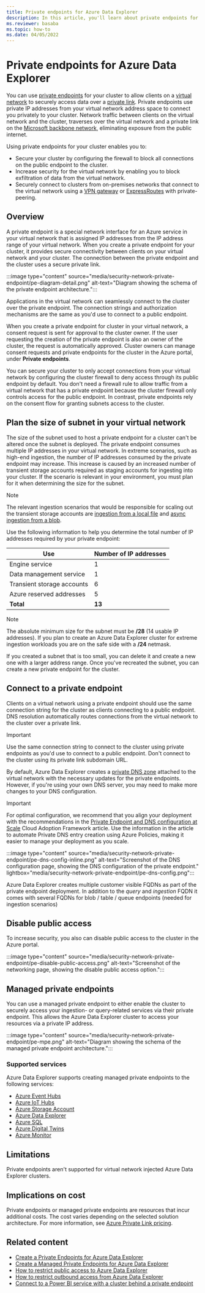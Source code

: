 ```yaml
---
title: Private endpoints for Azure Data Explorer
description: In this article, you'll learn about private endpoints for Azure Data Explorer.
ms.reviewer: basaba
ms.topic: how-to
ms.date: 04/05/2022
---
```


# Private endpoints for Azure Data Explorer

You can use [private endpoints](/azure/private-link/private-endpoint-overview) for your cluster to allow clients on a [virtual network](/azure/virtual-network/virtual-networks-overview) to securely access data over a [private link](/azure/private-link/private-link-overview). Private endpoints use private IP addresses from your virtual network address space to connect you privately to your cluster. Network traffic between clients on the virtual network and the cluster, traverses over the virtual network and a private link on the [Microsoft backbone network](/azure/networking/microsoft-global-network), eliminating exposure from the public internet.

Using private endpoints for your cluster enables you to:

* Secure your cluster by configuring the firewall to block all connections on the public endpoint to the cluster.
* Increase security for the virtual network by enabling you to block exfiltration of data from the virtual network.
* Securely connect to clusters from on-premises networks that connect to the virtual network using a [VPN gateway](/azure/vpn-gateway/vpn-gateway-about-vpngateways) or [ExpressRoutes](/azure/expressroute/expressroute-locations) with private-peering.

## Overview

A private endpoint is a special network interface for an Azure service in your virtual network that is assigned IP addresses from the IP address range of your virtual network. When you create a private endpoint for your cluster, it provides secure connectivity between clients on your virtual network and your cluster. The connection between the private endpoint and the cluster uses a secure private link.

:::image type="content" source="media/security-network-private-endpoint/pe-diagram-detail.png" alt-text="Diagram showing the schema of the private endpoint architecture.":::

Applications in the virtual network can seamlessly connect to the cluster over the private endpoint. The connection strings and authorization mechanisms are the same as you'd use to connect to a public endpoint.

When you create a private endpoint for cluster in your virtual network, a consent request is sent for approval to the cluster owner. If the user requesting the creation of the private endpoint is also an owner of the cluster, the request is automatically approved. Cluster owners can manage consent requests and private endpoints for the cluster in the Azure portal, under **Private endpoints**.

You can secure your cluster to only accept connections from your virtual network by configuring the cluster firewall to deny access through its public endpoint by default. You don't need a firewall rule to allow traffic from a virtual network that has a private endpoint because the cluster firewall only controls access for the public endpoint. In contrast, private endpoints rely on the consent flow for granting subnets access to the cluster.

## Plan the size of subnet in your virtual network

The size of the subnet used to host a private endpoint for a cluster can't be altered once the subnet is deployed. The private endpoint consumes multiple IP addresses in your virtual network. In extreme scenarios, such as high-end ingestion, the number of IP addresses consumed by the private endpoint may increase. This increase is caused by an increased number of transient storage accounts required as staging accounts for ingesting into your cluster. If the scenario is relevant in your environment, you must plan for it when determining the size for the subnet.

> [!NOTE]
> The relevant ingestion scenarios that would be responsible for scaling out the transient storage accounts are [ingestion from a local file](kusto/api/netfx/kusto-ingest-client-examples.md#ingest-from-local-file) and [async ingestion from a blob](kusto/api/netfx/kusto-ingest-client-examples.md#async-ingestion-from-a-single-azure-blob).

Use the following information to help you determine the total number of IP addresses required by your private endpoint:

| Use | Number of IP addresses |
| --- | --- |
| Engine service | 1 |
| Data management service | 1 |
| Transient storage accounts | 6 |
| Azure reserved addresses | 5 |
| **Total** | **13** |

> [!NOTE]
> The absolute minimum size for the subnet must be **/28** (14 usable IP addresses). If you plan to create an Azure Data Explorer cluster for extreme ingestion workloads you are on the safe side with a **/24** netmask.

If you created a subnet that is too small, you can delete it and create a new one with a larger address range. Once you've recreated the subnet, you can create a new private endpoint for the cluster.

## Connect to a private endpoint

Clients on a virtual network using a private endpoint should use the same connection string for the cluster as clients connecting to a public endpoint. DNS resolution automatically routes connections from the virtual network to the cluster over a private link.

> [!IMPORTANT]
> Use the same connection string to connect to the cluster using private endpoints as you'd use to connect to a public endpoint. Don't connect to the cluster using its private link subdomain URL.

By default, Azure Data Explorer creates a [private DNS zone](/azure/dns/private-dns-overview) attached to the virtual network with the necessary updates for the private endpoints. However, if you're using your own DNS server, you may need to make more changes to your DNS configuration.

> [!IMPORTANT]
> For optimal configuration, we recommend that you align your deployment with the recommendations in the [Private Endpoint and DNS configuration at Scale](/azure/cloud-adoption-framework/ready/azure-best-practices/private-link-and-dns-integration-at-scale) Cloud Adoption Framework article. Use the information in the article to automate Private DNS entry creation using Azure Policies, making it easier to manage your deployment as you scale.

:::image type="content" source="media/security-network-private-endpoint/pe-dns-config-inline.png" alt-text="Screenshot of the DNS configuration page, showing the DNS configuration of the private endpoint." lightbox="media/security-network-private-endpoint/pe-dns-config.png":::

Azure Data Explorer creates multiple customer visible FQDNs as part of the private endpoint deployment. In addition to the *query* and *ingestion* FQDN it comes with several FQDNs for blob / table / queue endpoints (needed for ingestion scenarios)

## Disable public access

To increase security, you also can disable public access to the cluster in the Azure portal.

:::image type="content" source="media/security-network-private-endpoint/pe-disable-public-access.png" alt-text="Screenshot of the networking page, showing the disable public access option.":::

## Managed private endpoints

You can use a managed private endpoint to either enable the cluster to securely access your ingestion- or query-related services via their private endpoint. This allows the Azure Data Explorer cluster to access your resources via a private IP address.

:::image type="content" source="media/security-network-private-endpoint/pe-mpe.png" alt-text="Diagram showing the schema of the managed private endpoint architecture.":::

### Supported services

Azure Data Explorer supports creating managed private endpoints to the following services:

* [Azure Event Hubs](/azure/event-hubs/event-hubs-about)
* [Azure IoT Hubs](/azure/iot-hub/iot-concepts-and-iot-hub)
* [Azure Storage Account](/azure/storage/blobs/storage-blobs-overview)
* [Azure Data Explorer](data-explorer-overview.md)
* [Azure SQL](/azure/azure-sql/azure-sql-iaas-vs-paas-what-is-overview)
* [Azure Digital Twins](/azure/digital-twins/overview)
* [Azure Monitor](/azure/azure-monitor/overview)

## Limitations

Private endpoints aren't supported for virtual network injected Azure Data Explorer clusters.

## Implications on cost

Private endpoints or managed private endpoints are resources that incur additional costs. The cost varies depending on the selected solution architecture. For more information, see [Azure Private Link pricing](https://azure.microsoft.com/pricing/details/private-link/).

## Related content

* [Create a Private Endpoints for Azure Data Explorer](security-network-private-endpoint-create.md)
* [Create a Managed Private Endpoints for Azure Data Explorer](security-network-managed-private-endpoint-create.md)
* [How to restrict public access to Azure Data Explorer](security-network-restrict-public-access.md)
* [How to restrict outbound access from Azure Data Explorer](security-network-restrict-outbound-access.md)
* [Connect to a Power BI service with a cluster behind a private endpoint](power-bi-private-endpoint.md)

